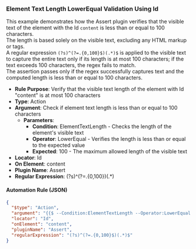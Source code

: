 ### Element Text Length LowerEqual Validation Using Id

This example demonstrates how the Assert plugin verifies that the visible text of the element with the Id `content` is less than or equal to 100 characters.  
The length is based solely on the visible text, excluding any HTML markup or tags.  
A regular expression `(?s)^(?=.{0,100}$)(.*)$` is applied to the visible text to capture the entire text only if its length is at most 100 characters; if the text exceeds 100 characters, the regex fails to match.  
The assertion passes only if the regex successfully captures text and the computed length is less than or equal to 100 characters.

- **Rule Purpose**: Verify that the visible text length of the element with Id "content" is at most 100 characters  
- **Type**: Action  
- **Argument**: Check if element text length is less than or equal to 100 characters  
  - **Parameters**:  
    - **Condition**: ElementTextLength - Checks the length of the element's visible text  
    - **Operator**: LowerEqual - Verifies the length is less than or equal to the expected value  
    - **Expected**: 100 - The maximum allowed length of the visible text  
- **Locator**: Id  
- **On Element**: content  
- **Plugin Name**: Assert  
- **Regular Expression**: (?s)^(?=.{0,100}$)(.*)$  

#### Automation Rule (JSON)

```json
{
  "$type": "Action",
  "argument": "{{$ --Condition:ElementTextLength --Operator:LowerEqual --Expected:100}}",
  "locator": "Id",
  "onElement": "content",
  "pluginName": "Assert",
  "regularExpression": "(?s)^(?=.{0,100}$)(.*)$"
}
```
